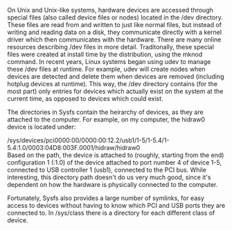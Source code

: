 On Unix and Unix-like systems, hardware devices are accessed through special files (also called device files or nodes) located in the /dev directory. These files are read from and written to just like normal files, but instead of writing and reading data on a disk, they communicate directly with a kernel driver which then communicates with the hardware. There are many online resources describing /dev files in more detail. Traditonally, these special files were created at install time by the distribution, using the mknod command. In recent years, Linux systems began using udev to manage these /dev files at runtime. For example, udev will create nodes when devices are detected and delete them when devices are removed (including hotplug devices at runtime). This way, the /dev directory contains (for the most part) only entries for devices which actually exist on the system at the current time, as opposed to devices which could exist.

The directories in Sysfs contain the heirarchy of devices, as they are attached to the computer. For example, on my computer, the hidraw0 device is located under:

/sys/devices/pci0000:00/0000:00:12.2/usb1/1-5/1-5.4/1-5.4:1.0/0003:04D8:003F.0001/hidraw/hidraw0     
Based on the path, the device is attached to (roughly, starting from the end) configuration 1 (:1.0) of the device attached to port number 4 of device 1-5, connected to USB controller 1 (usb1), connected to the PCI bus. While interesting, this directory path doesn't do us very much good, since it's dependent on how the hardware is physically connected to the computer.

Fortunately, Sysfs also provides a large number of symlinks, for easy access to devices without having to know which PCI and USB ports they are connected to. In /sys/class there is a directory for each different class of device.
